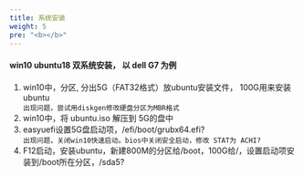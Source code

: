 ```yaml
---
title: 系统安装
weight: 5
pre: "<b></b>"
---
```



#### win10 ubuntu18 双系统安装， 以 dell G7 为例

1. win10中，分区, 分出5G（FAT32格式）放ubuntu安装文件， 100G用来安装ubuntu   
  `出现问题，尝试用diskgen修改硬盘分区为MBR格式`
2. win10中，将 ubuntu.iso 解压到 5G的盘中
3. easyuefi设置5G盘启动项，/efi/boot/grubx64.efi?  
  `出现问题，关闭win10快速启动。bios中关闭安全启动，修改 STAT为 ACHI?`
4. F12启动，安装ubuntu，新建800M的分区给/boot，100G给/，设置启动项安装到/boot所在分区，/sda5?
        

 
